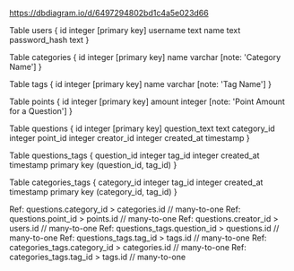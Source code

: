 https://dbdiagram.io/d/6497294802bd1c4a5e023d66

Table users {
  id integer [primary key]
  username text
  name text
  password_hash text
}

Table categories {
  id integer [primary key]
  name varchar [note: 'Category Name']
}

Table tags {
  id integer [primary key]
  name varchar [note: 'Tag Name']
}

Table points {
  id integer [primary key]
  amount integer [note: 'Point Amount for a Question']
}

Table questions {
  id integer [primary key]
  question_text text
  category_id integer
  point_id integer
  creator_id integer
  created_at timestamp
}

Table questions_tags {
  question_id integer
  tag_id integer
  created_at timestamp
  primary key (question_id, tag_id)
}

Table categories_tags {
  category_id integer
  tag_id integer
  created_at timestamp
  primary key (category_id, tag_id)
}



Ref: questions.category_id > categories.id // many-to-one
Ref: questions.point_id > points.id // many-to-one
Ref: questions.creator_id > users.id // many-to-one
Ref: questions_tags.question_id > questions.id // many-to-one
Ref: questions_tags.tag_id > tags.id // many-to-one
Ref: categories_tags.category_id > categories.id // many-to-one
Ref: categories_tags.tag_id > tags.id // many-to-one


